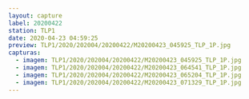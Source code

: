 ```yaml
---
layout: capture
label: 20200422
station: TLP1
date: 2020-04-23 04:59:25
preview: TLP1/2020/202004/20200422/M20200423_045925_TLP_1P.jpg
capturas:
  - imagem: TLP1/2020/202004/20200422/M20200423_045925_TLP_1P.jpg
  - imagem: TLP1/2020/202004/20200422/M20200423_064541_TLP_1P.jpg
  - imagem: TLP1/2020/202004/20200422/M20200423_065204_TLP_1P.jpg
  - imagem: TLP1/2020/202004/20200422/M20200423_071329_TLP_1P.jpg
---
```

